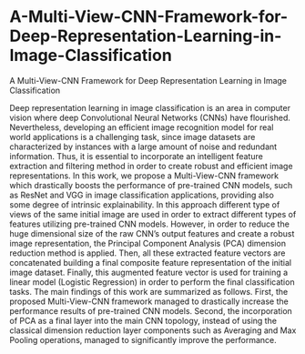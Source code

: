 # A-Multi-View-CNN-Framework-for-Deep-Representation-Learning-in-Image-Classification
A Multi-View-CNN Framework for Deep Representation Learning in Image Classification


Deep representation learning in image classification is an area in computer vision where deep Convolutional Neural Networks (CNNs) have flourished. Nevertheless, developing an efficient image recognition model for real world applications is a challenging task, since image datasets are characterized by instances with a large amount of noise and redundant information. Thus, it is essential to incorporate an intelligent feature extraction and filtering method in order to create robust and efficient image representations. 
In this work, we propose a Multi-View-CNN framework which drastically boosts the performance of pre-trained CNN models, such as ResNet and VGG in image classification applications, providing also some degree of intrinsic explainability. In this approach different type of views of the same initial image are used in order to extract different types of features utilizing pre-trained CNN models. However, in order to reduce the huge dimensional size of the raw CNN’s output features and create a robust image representation, the Principal Component Analysis (PCA) dimension reduction method is applied. Then, all these extracted feature vectors are concatenated building a final composite feature representation of the initial image dataset. Finally, this augmented feature vector is used for training a linear model (Logistic Regression) in order to perform the final classification tasks. The main findings of this work are summarized as follows. First, the proposed Multi-View-CNN framework managed to drastically increase the performance results of pre-trained CNN models. Second, the incorporation of PCA as a final layer into the main CNN topology, instead of using the classical dimension reduction layer components such as Averaging and Max Pooling operations, managed to significantly improve the performance. 
